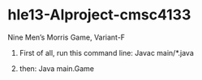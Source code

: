 # hle13-AIproject-cmsc4133
Nine Men’s Morris Game, Variant-F


1. First of all, run this command line: Javac main/*.java

2. then: Java main.Game
